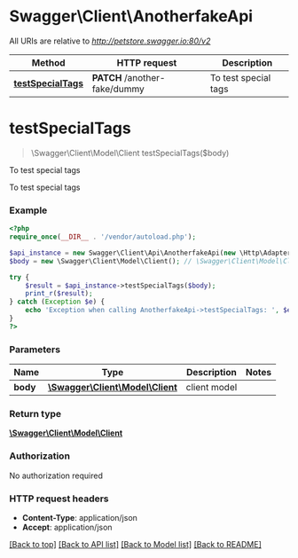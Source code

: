 # Swagger\Client\AnotherfakeApi

All URIs are relative to *http://petstore.swagger.io:80/v2*

Method | HTTP request | Description
------------- | ------------- | -------------
[**testSpecialTags**](AnotherfakeApi.md#testSpecialTags) | **PATCH** /another-fake/dummy | To test special tags


# **testSpecialTags**
> \Swagger\Client\Model\Client testSpecialTags($body)

To test special tags

To test special tags

### Example
```php
<?php
require_once(__DIR__ . '/vendor/autoload.php');

$api_instance = new Swagger\Client\Api\AnotherfakeApi(new \Http\Adapter\Guzzle6\Client());
$body = new \Swagger\Client\Model\Client(); // \Swagger\Client\Model\Client | client model

try {
    $result = $api_instance->testSpecialTags($body);
    print_r($result);
} catch (Exception $e) {
    echo 'Exception when calling AnotherfakeApi->testSpecialTags: ', $e->getMessage(), PHP_EOL;
}
?>
```

### Parameters

Name | Type | Description  | Notes
------------- | ------------- | ------------- | -------------
 **body** | [**\Swagger\Client\Model\Client**](../Model/Client.md)| client model |

### Return type

[**\Swagger\Client\Model\Client**](../Model/Client.md)

### Authorization

No authorization required

### HTTP request headers

 - **Content-Type**: application/json
 - **Accept**: application/json

[[Back to top]](#) [[Back to API list]](../../README.md#documentation-for-api-endpoints) [[Back to Model list]](../../README.md#documentation-for-models) [[Back to README]](../../README.md)

